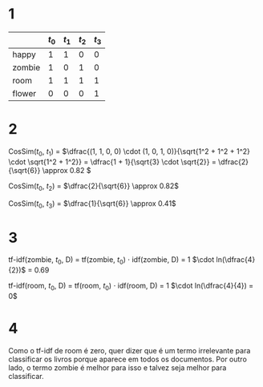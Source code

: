 # 1

|        | $t_0$ | $t_1$ | $t_2$ | $t_3$ |
| ------ | ----- | ----- | ----- | ----- |
| happy  | 1     | 1     | 0     | 0     |
| zombie | 1     | 0     | 1     | 0     |
| room   | 1     | 1     | 1     | 1     |
| flower | 0     | 0     | 0     | 1     |

# 2

CosSim($t_0$, $t_1$) = $\dfrac{(1, 1, 0, 0) \cdot (1, 0, 1, 0)}{\sqrt{1^2 + 1^2 + 1^2} \cdot \sqrt{1^2 + 1^2}} = \dfrac{1 + 1}{\sqrt{3} \cdot \sqrt{2}} = \dfrac{2}{\sqrt{6}} \approx 0.82 $

CosSim($t_0$, $t_2$) = $\dfrac{2}{\sqrt{6}} \approx 0.82$

CosSim($t_0$, $t_3$) = $\dfrac{1}{\sqrt{6}} \approx 0.41$

# 3

tf-idf(zombie, $t_0$, D) = tf(zombie, $t_0$) $\cdot$ idf(zombie, D) = 1 $\cdot ln(\dfrac{4}{2})$ = 0.69

tf-idf(room, $t_0$, D) = tf(room, $t_0$) $\cdot$ idf(room, D) = 1 $\cdot ln(\dfrac{4}{4}) = 0$

# 4

Como o tf-idf de room é zero, quer dizer que é um termo irrelevante para classificar os livros porque aparece em todos os documentos. Por outro lado, o termo zombie é melhor para isso e talvez seja melhor para classificar.
